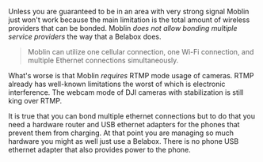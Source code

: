 Unless you are guaranteed to be in an area with very strong signal Moblin just won't work because the main limitation is the total amount of wireless providers that can be bonded. Moblin _does not allow bonding multiple service providers_ the way that a Belabox does.

> Moblin can utilize one cellular connection, one Wi-Fi connection, and multiple Ethernet connections simultaneously.

What's worse is that Moblin _requires_ RTMP mode usage of cameras. RTMP already has well-known  limitations the worst of which is electronic interference. The webcam mode of DJI cameras with stabilization is still king over RTMP.

It is true that you can bond multiple ethernet connections but to do that you need a hardware router and USB ethernet adapters for the phones that prevent them from charging. At that point you are managing so much hardware you might as well just use a Belabox. There is no phone USB ethernet adapter that also provides power to the phone.